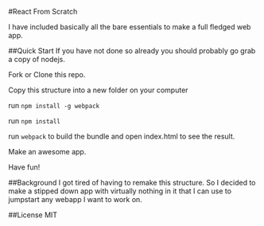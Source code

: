#React From Scratch

I have included basically all the bare essentials to make a full fledged web app.

##Quick Start
If you have not done so already you should probably go grab a copy of nodejs.

Fork or Clone this repo.

Copy this structure into a new folder on your computer

run `npm install -g webpack`

run `npm install` 

run `webpack` to build the bundle and open index.html to see the result.

Make an awesome app.

Have fun!

##Background
I got tired of having to remake this structure. So I decided to make a stipped down
app with virtually nothing in it that I can use to jumpstart any webapp I want to work on.

##License
MIT
